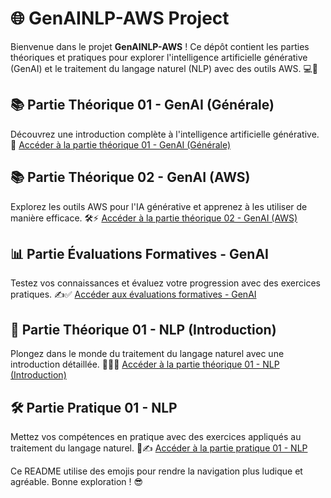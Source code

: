 # 🌐  GenAINLP-AWS Project

Bienvenue dans le projet **GenAINLP-AWS** ! Ce dépôt contient les parties théoriques et pratiques pour explorer l'intelligence artificielle générative (GenAI) et le traitement du langage naturel (NLP) avec des outils AWS. 💻🚀

## 📚 Partie Théorique 01 - GenAI (Générale)
Découvrez une introduction complète à l'intelligence artificielle générative. 🌟
[Accéder à la partie théorique 01 - GenAI (Générale)](https://github.com/devopsgodhrehouma/rehouma-GenAINLP-AWS/tree/main/genAI/01-theorie-01-genAI-introduction)

## 📚 Partie Théorique 02 - GenAI (AWS)
Explorez les outils AWS pour l'IA générative et apprenez à les utiliser de manière efficace. 🛠️⚡
[Accéder à la partie théorique 02 - GenAI (AWS)](https://github.com/devopsgodhrehouma/rehouma-GenAINLP-AWS/tree/main/genAI/02-theorie-02-genIA-de-aws)

## 📊 Partie Évaluations Formatives - GenAI
Testez vos connaissances et évaluez votre progression avec des exercices pratiques. ✍️✅
[Accéder aux évaluations formatives - GenAI](https://github.com/devopsgodhrehouma/rehouma-GenAINLP-AWS/tree/main/genAI/03-evaluations-formatives)

## 🧠 Partie Théorique 01 - NLP (Introduction)
Plongez dans le monde du traitement du langage naturel avec une introduction détaillée. 🧑‍🏫📖
[Accéder à la partie théorique 01 - NLP (Introduction)](https://github.com/devopsgodhrehouma/rehouma-GenAINLP-AWS/tree/main/nlp/01-theorie-01-nlp-introduction)

## 🛠️ Partie Pratique 01 - NLP
Mettez vos compétences en pratique avec des exercices appliqués au traitement du langage naturel. 🤖✍️
[Accéder à la partie pratique 01 - NLP](https://github.com/devopsgodhrehouma/rehouma-GenAINLP-AWS/tree/main/nlp/02-evaluations-formatives)


Ce README utilise des emojis pour rendre la navigation plus ludique et agréable. Bonne exploration ! 😎
